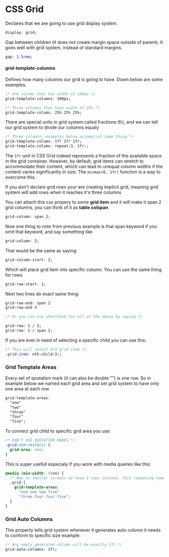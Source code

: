 # CSS Grid

Declares that we are going to use grid display system.

```css
display: grid;
```

Gap between children (it does not create margin space outside of parent).
It goes well with grid system, instead of standard margins.

```css
gap: 1.5rem;
```

#### grid-template-columns

Defines how many columns our grid is going to have. Down below are some examples.

```css
/* One column that has width of 100px */
grid-template-columns: 100px;

/* Three columns that have width of 25% */
grid-template-colums: 25% 25% 25%;
```

There are special units in grid system called fractions (fr), and we can tell our grid system to divide our columns equaly

```css
/* Three columns, examples below accomplish same thing */
grid-template-colums: 1fr 1fr 1fr;
grid-template-colums: repeat(3, 1fr);
```

The `1fr` unit in CSS Grid indeed represents a fraction of the available space in the grid container. However, by default, grid items can stretch to accommodate their content, which can lead to unequal column widths if the content varies significantly in size. The `minmax(0, 1fr)` function is a way to overcome this.

If you don't declare grid rows your are creating implicit grid, meaning grid system will add rows when it reaches it's three columns

You can attach this css propery to some **grid item** and it will make it span 2 grid columns, you can think of it as **table colspan**

```css
grid-column: span 2;
```

Now one thing to note from previous example is that span keyword if you omit that keyword, and say something like

```css
grid-column: 2;
```

That would be the same as saying:

```css
grid-column-start: 2;
```

Which will place grid item into specific column. You can use the same thing for rows

```css
grid-row-start: 1;
```

Next two lines do exact same thing:

```css
grid-row-end: span 2
grid-row-end 3

/* Or you can use shorthand for all of the above by saying */

grid-row: 1 / 3;
grid-row: 1 / span 2;
```

If you are ever in need of selecting a specific child you can use this:

```css
/* This will select 3rd grid item */
.grid-item: nth-child(3);
```

### Grid Template Areas

Every set of qoutation mark (it can also be double "") is one row. So in example below we named each grid area and set grid system to have only one area at each row

```css
grid-template-areas:
  "one"
  "two"
  "three"
  "four"
  "five";
```

To connect grid child to specific grid area you use:

```css
/* DON'T USE QUOTATION MARKS */
.grid:nth-child(1) {
  grid-area: one;
}
```

This is super usefull especialy if you work with media queires like this:

```css
@media (min-width: 50em) {
  /* Now on smaller screens we have 2 rows instead, this repeating names indicate different colspans */
  .grid {
    grid-template-areas:
      "one one two five"
      "three four four five";
  }
}
```

### Grid Auto Columns

This property tells grid system whenever it generates auto column it needs to conform to specific size example:

```css
/* Any newly generated column will be exactly 1fr */
grid-auto-columns: 1fr;
```
